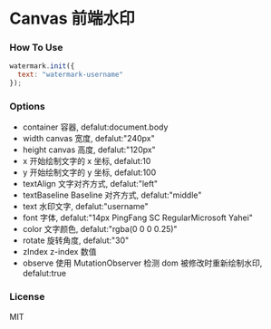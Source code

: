 # Canvas 前端水印

### How To Use

```js
watermark.init({
  text: "watermark-username"
});
```

### Options

- container 容器, defalut:document.body
- width canvas 宽度, defalut:"240px"
- height canvas 高度, defalut:"120px"
- x 开始绘制文字的 x 坐标, defalut:10
- y 开始绘制文字的 y 坐标, defalut:100
- textAlign 文字对齐方式, defalut:"left"
- textBaseline Baseline 对齐方式, defalut:"middle"
- text 水印文字, defalut:"username"
- font 字体, defalut:"14px PingFang SC RegularMicrosoft Yahei"
- color 文字颜色, defalut:"rgba(0 0 0 0.25)"
- rotate 旋转角度, defalut:"30"
- zIndex z-index 数值
- observe 使用 MutationObserver 检测 dom 被修改时重新绘制水印, defalut:true

### License

MIT

